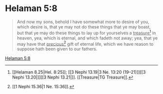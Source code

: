# Helaman 5:8

> And now my sons, behold I have somewhat more to desire of you, which desire is, that ye may not do these things that ye may boast, but that ye may do these things to lay up for yourselves a <u>treasure</u>[^a] in heaven, yea, which is eternal, and which fadeth not away; yea, that ye may have that <u>precious</u>[^b] gift of eternal life, which we have reason to suppose hath been given to our fathers.

[Helaman 5:8](https://www.churchofjesuschrist.org/study/scriptures/bofm/hel/5?lang=eng&id=p8#p8)


[^a]: [[Helaman 8.25|Hel. 8:25]]; [[3 Nephi 13.19|3 Ne. 13:20 (19–21)]][[3 Nephi 13.20|]][[3 Nephi 13.21|]]. [[Treasure|TG Treasure]].  
[^b]: [[1 Nephi 15.36|1 Ne. 15:36]].  
